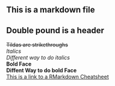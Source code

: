 ##  This is a markdown file  
##  Double pound is a header  
~~Tildas are strikethroughs~~  
*Italics*  
_Different way to do italics_  
**Bold Face**  
__Diffent Way to do bold Face__  
[This is a link to a RMarkdown Cheatsheet](https://rstudio.com/wp-content/uploads/2015/02/rmarkdown-cheatsheet.pdf)
